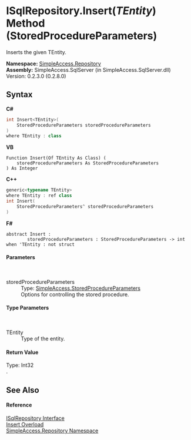# ISqlRepository.Insert(*TEntity*) Method (StoredProcedureParameters)
 

Inserts the given TEntity.

**Namespace:**&nbsp;<a href="41571b4f-ca9a-e902-c5ef-a7c14c631bb2">SimpleAccess.Repository</a><br />**Assembly:**&nbsp;SimpleAccess.SqlServer (in SimpleAccess.SqlServer.dll) Version: 0.2.3.0 (0.2.8.0)

## Syntax

**C#**<br />
``` C#
int Insert<TEntity>(
	StoredProcedureParameters storedProcedureParameters
)
where TEntity : class

```

**VB**<br />
``` VB
Function Insert(Of TEntity As Class) ( 
	storedProcedureParameters As StoredProcedureParameters
) As Integer
```

**C++**<br />
``` C++
generic<typename TEntity>
where TEntity : ref class
int Insert(
	StoredProcedureParameters^ storedProcedureParameters
)
```

**F#**<br />
``` F#
abstract Insert : 
        storedProcedureParameters : StoredProcedureParameters -> int  when 'TEntity : not struct

```


#### Parameters
&nbsp;<dl><dt>storedProcedureParameters</dt><dd>Type: <a href="1e3afd83-1b60-7d93-412a-daa2862067e2">SimpleAccess.StoredProcedureParameters</a><br />Options for controlling the stored procedure.</dd></dl>

#### Type Parameters
&nbsp;<dl><dt>TEntity</dt><dd>Type of the entity.</dd></dl>

#### Return Value
Type: Int32<br />.

## See Also


#### Reference
<a href="f40c60f9-7bd9-9bed-0857-200cfb858bcb">ISqlRepository Interface</a><br /><a href="b0ff00bb-d192-3f29-3b99-75756166e611">Insert Overload</a><br /><a href="41571b4f-ca9a-e902-c5ef-a7c14c631bb2">SimpleAccess.Repository Namespace</a><br />